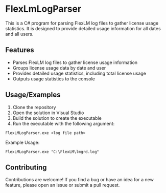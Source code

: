 # FlexLmLogParser

This is a C# program for parsing FlexLM log files to gather license usage statistics. It is designed to provide detailed usage information for all dates and all users.



## Features

- Parses FlexLM log files to gather license usage information
- Groups license usage data by date and user
- Provides detailed usage statistics, including total license usage
- Outputs usage statistics to the console


## Usage/Examples

1. Clone the repository
2. Open the solution in Visual Studio
3. Build the solution to create the executable
4. Run the executable with the following argument:

```
FlexLMLogParser.exe <log file path>
```

Example Usage:
```
FlexLMLogParser.exe "C:\FlexLM\lmgrd.log"
```


## Contributing

Contributions are welcome! If you find a bug or have an idea for a new feature, please open an issue or submit a pull request.

